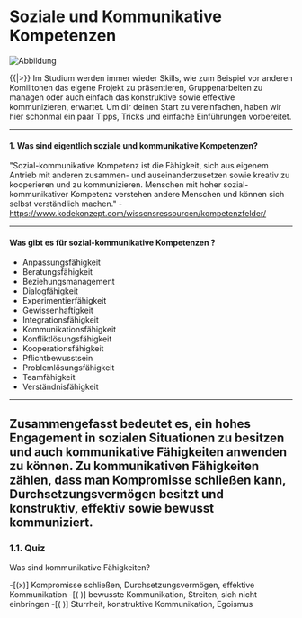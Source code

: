 <!--

author:   Paula Charlotte Widmann, Helin Kisa
email:    paula.widmann@fh-potsdam.de, helin.kisa@fh-potsdam.de
version:  0.0.1
language: de
narrator: Deutsch Female

import:   https://github.com/liascript/CodeRunner

-->
# Soziale und Kommunikative Kompetenzen

![Abbildung](https://i1.wp.com/blog.endurancegroup.org/wp-content/uploads/2018/08/b3.jpg?fit=655%2C430&ssl=1)

{{|>}} 
 Im Studium werden immer wieder Skills, wie zum Beispiel vor anderen Komilitonen das eigene Projekt zu präsentieren, Gruppenarbeiten zu managen oder auch einfach das konstruktive sowie effektive kommunizieren, erwartet. Um dir deinen Start zu vereinfachen, haben wir hier schonmal ein paar Tipps, Tricks und einfache Einführungen vorbereitet. 

---
#### 1. Was sind eigentlich soziale und kommunikative  Kompetenzen?
"Sozial-kommunikative Kompetenz ist die Fähigkeit, sich aus eigenem Antrieb mit anderen zusammen- und auseinanderzusetzen sowie kreativ zu kooperieren und zu kommunizieren. Menschen mit hoher sozial-kommunikativer Kompetenz verstehen andere Menschen und können sich selbst verständlich machen."
      - https://www.kodekonzept.com/wissensressourcen/kompetenzfelder/

---
 #### Was gibt es für sozial-kommunikative Kompetenzen ?
 * Anpassungsfähigkeit 
 * Beratungsfähigkeit
 * Beziehungsmanagement
 * Dialogfähigkeit
 * Experimentierfähigkeit
 * Gewissenhaftigkeit
 * Integrationsfähigkeit
 * Kommunikationsfähigkeit
 * Konfliktlösungsfähigkeit
 * Kooperationsfähigkeit
 * Pflichtbewusstsein
 * Problemlösungsfähigkeit
 * Teamfähigkeit
 * Verständnisfähigkeit

---

Zusammengefasst bedeutet es, ein hohes Engagement in sozialen Situationen zu besitzen und auch kommunikative Fähigkeiten anwenden zu können. Zu kommunikativen Fähigkeiten zählen, dass man Kompromisse schließen kann, Durchsetzungsvermögen besitzt und konstruktiv, effektiv sowie bewusst kommuniziert.
---
### 1.1. Quiz
Was sind kommunikative Fähigkeiten?

-[(x)] Kompromisse schließen, Durchsetzungsvermögen, effektive Kommunikation
-[( )] bewusste Kommunikation, Streiten, sich nicht einbringen
-[( )] Sturrheit, konstruktive Kommunikation, Egoismus



